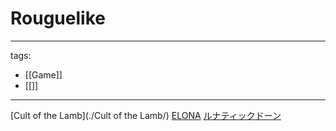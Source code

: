 # Rouguelike

---
tags:
  - [[Game]]
  - [[]]
---


[Cult of the Lamb](./Cult of the Lamb/)
[ELONA](./ELONA/)
[ルナティックドーン](./ルナティックドーン/)